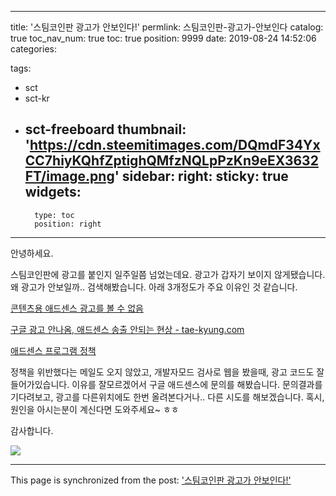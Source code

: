 
---
title: '스팀코인판 광고가 안보인다!'
permlink: 스팀코인판-광고가-안보인다
catalog: true
toc_nav_num: true
toc: true
position: 9999
date: 2019-08-24 14:52:06
categories:

tags:
- sct
- sct-kr
- sct-freeboard
thumbnail: 'https://cdn.steemitimages.com/DQmdF34YxCC7hiyKQhfZptighQMfzNQLpPzKn9eEX3632FT/image.png'
sidebar:
    right:
        sticky: true
widgets:
    -
        type: toc
        position: right
---


안녕하세요.

스팀코인판에 광고를 붙인지 일주일쯤 넘었는데요. 광고가 갑자기 보이지 않게됐습니다. 왜 광고가 안보일까.. 검색해봤습니다. 아래 3개정도가 주요 이유인 것 같습니다.


[콘텐츠용 애드센스 광고를 볼 수 없음](https://support.google.com/adsense/answer/1208336?hl=ko)

[구글 광고 안나옴, 애드센스 송출 안되는 현상 - tae-kyung.com](http://tae-kyung.com/%EA%B5%AC%EA%B8%80-%EA%B4%91%EA%B3%A0-%EC%95%88%EB%82%98%EC%98%B4/)

[애드센스 프로그램 정책](https://support.google.com/adsense/answer/48182)

정책을 위반했다는 메일도 오지 않았고, 개발자모드 검사로 웹을 봤을때, 광고 코드도 잘 들어가있습니다. 이유를 잘모르겠어서 구글 애드센스에 문의를 해봤습니다. 문의결과를 기다려보고, 광고를 다른위치에도 한번 올려본다거나.. 다른 시도를 해보겠습니다. 혹시, 원인을 아시는분이 계신다면 도와주세요~ ㅎㅎ

감사합니다.

![](https://cdn.steemitimages.com/DQmdF34YxCC7hiyKQhfZptighQMfzNQLpPzKn9eEX3632FT/image.png)

- - -

This page is synchronized from the post: ['스팀코인판 광고가 안보인다!'](https://steempeak.com/@jacobyu/4nwuuk)
